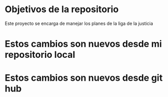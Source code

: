 # Objetivos de la repositorio

Este proyecto se encarga de manejar los planes de la liga de la justicia

# Estos cambios son nuevos desde mi repositorio local 
# Estos cambios son nuevos desde git hub 

